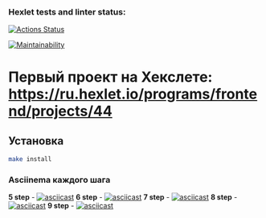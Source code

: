 ### Hexlet tests and linter status:
[![Actions Status](https://github.com/nbardzinkevichh/frontend-project-44/actions/workflows/hexlet-check.yml/badge.svg)](https://github.com/nbardzinkevichh/frontend-project-44/actions)

[![Maintainability](https://api.codeclimate.com/v1/badges/417459f0dc13e7a3f8f5/maintainability)](https://codeclimate.com/github/nbardzinkevichh/frontend-project-44/maintainability)

# Первый проект на Хекслете: https://ru.hexlet.io/programs/frontend/projects/44
## Установка
```bash
make install
```
### Asciinema каждого шага
**5 step** - [![asciicast](https://asciinema.org/a/663539.svg)](https://asciinema.org/a/663539)
**6 step** - [![asciicast](https://asciinema.org/a/663562.svg)](https://asciinema.org/a/663562)
**7 step** - [![asciicast](https://asciinema.org/a/663619.svg)](https://asciinema.org/a/663619)
**8 step** - [![asciicast](https://asciinema.org/a/663621.svg)](https://asciinema.org/a/663621)
**9 step** - [![asciicast](https://asciinema.org/a/663680.svg)](https://asciinema.org/a/663680)